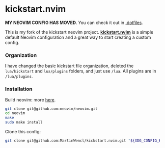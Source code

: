 # kickstart.nvim

**MY NEOVIM CONFIG HAS MOVED**. You can check it out in [.dotfiles](https://github.com/MartinWencl/.dotfiles). 

This is my fork of the kickstart neovim project. **[kickstart.nvim](https://github.com/nvim-lua/kickstart.nvim
)** is a simple default Neovim configuration and a great way to start creating a custom config.


### Organization

I have changed the basic kickstart file organization, deleted the `lua/kickstart` and `lua/plugins` folders, and just use `/lua`. All plugins are in `/lua/plugins`. 

### Installation

Build neovim:
more [here](https://github.com/neovim/neovim#install-from-source).
```sh
git clone git@github.com:neovim/neovim.git
cd neovim
make
sudo make install
```
Clone this config:
```bash
git clone git@github.com:MartinWencl/kickstart.nvim.git "${XDG_CONFIG_HOME:-$HOME/.config}"/nvim
```
